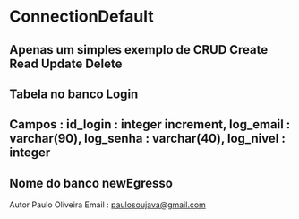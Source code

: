 # ConnectionDefault


Apenas um simples exemplo de CRUD
Create Read Update Delete
------------------------------------------------------------------------------------------------
Tabela no banco 
  Login
------------------------------------------------------------------------------------------------
Campos : 
   id_login : integer increment,
   log_email : varchar(90), 
   log_senha : varchar(40), 
   log_nivel : integer
------------------------------------------------------------------------------------------------
Nome do banco 
   newEgresso
-------------------------------------------------------------------------------------------------

Autor Paulo Oliveira
Email : paulosoujava@gmail.com
